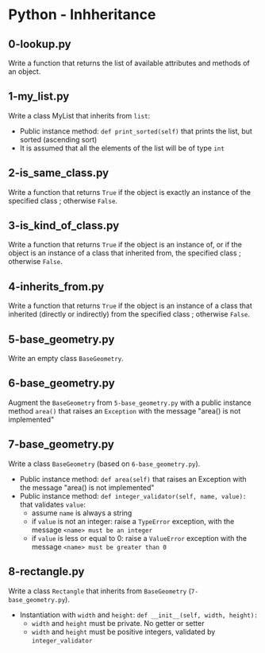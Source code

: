 # Python - Inhheritance

## 0-lookup.py
Write a function that returns the list of available attributes and methods of an object.

## 1-my_list.py
Write a class MyList that inherits from `list`:
- Public instance method: `def print_sorted(self)` that prints the list, but sorted (ascending sort)
- It is assumed that all the elements of the list will be of type `int`

## 2-is_same_class.py
Write a function that returns `True` if the object is exactly an instance of the specified class ; otherwise `False`.

## 3-is_kind_of_class.py
Write a function that returns `True` if the object is an instance of, or if the object is an instance of a class that inherited from, the specified class ; otherwise `False`.

## 4-inherits_from.py
Write a function that returns `True` if the object is an instance of a class that inherited (directly or indirectly) from the specified class ; otherwise `False`.

## 5-base_geometry.py
Write an empty class `BaseGeometry`.

## 6-base_geometry.py
Augment the `BaseGeometry` from `5-base_geometry.py` with a public instance method `area()` that raises an `Exception` with the message "area() is not implemented"

## 7-base_geometry.py
Write a class `BaseGeometry` (based on `6-base_geometry.py`).
- Public instance method: `def area(self)` that raises an Exception with the message "area() is not implemented"
- Public instance method: `def integer_validator(self, name, value):` that validates `value`:
  - assume `name` is always a string
  - if `value` is not an integer: raise a `TypeError` exception, with the message `<name> must be an integer`
  - if `value` is less or equal to 0: raise a `ValueError` exception with the message `<name> must be greater than 0`

## 8-rectangle.py
Write a class `Rectangle` that inherits from `BaseGeometry` (`7-base_geometry.py`).
- Instantiation with `width` and `height`: `def __init__(self, width, height):`
  - `width` and `height` must be private. No getter or setter
  - `width` and `height` must be positive integers, validated by `integer_validator`
